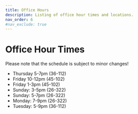 ```yaml
---
title: Office Hours
description: Listing of office hour times and locations.
nav_order: 6
#nav_exclude: true
---
```


# Office Hour Times
Please note that the schedule is subject to minor changes!
- Thursday 5-7pm (36-112)
- Friday 10-12pm (45-102)
- Friday 1-3pm (45-102)
- Sunday: 3-5pm (26-322)
- Sunday: 5-7pm (26-322)
- Monday: 7-9pm (26-322)
- Tuesday: 5-9pm (36-112)
